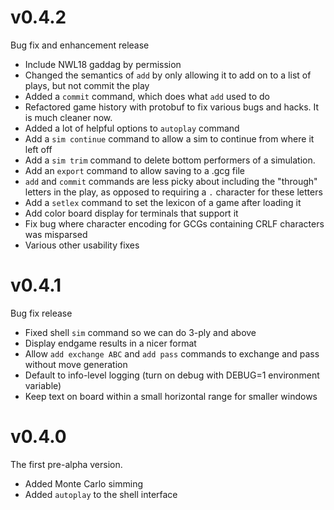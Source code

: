 # v0.4.2

Bug fix and enhancement release

- Include NWL18 gaddag by permission
- Changed the semantics of `add` by only allowing it to add on to a list of plays, but not commit the play
- Added a `commit` command, which does what `add` used to do
- Refactored game history with protobuf to fix various bugs and hacks. It is much cleaner now.
- Added a lot of helpful options to `autoplay` command
- Add a `sim continue` command to allow a sim to continue from where it left off
- Add a `sim trim` command to delete bottom performers of a simulation.
- Add an `export` command to allow saving to a .gcg file
- `add` and `commit` commands are less picky about including the "through" letters in the play, as opposed to requiring a `.` character for these letters
- Add a `setlex` command to set the lexicon of a game after loading it
- Add color board display for terminals that support it
- Fix bug where character encoding for GCGs containing CRLF characters was misparsed
- Various other usability fixes

# v0.4.1

Bug fix release

- Fixed shell `sim` command so we can do 3-ply and above
- Display endgame results in a nicer format
- Allow `add exchange ABC` and `add pass` commands to exchange and pass
  without move generation
- Default to info-level logging (turn on debug with DEBUG=1 environment variable)
- Keep text on board within a small horizontal range for smaller windows

# v0.4.0

The first pre-alpha version.

- Added Monte Carlo simming
- Added `autoplay` to the shell interface
